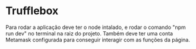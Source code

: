 # Trufflebox

Para rodar a aplicação deve ter o node intalado, e rodar o comando "npm run dev" no terminal na raiz do projeto.
Também deve ter uma conta Metamask configurada para conseguir interagir com as funções da página.

